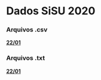 # Dados SiSU 2020

### Arquivos .csv

**[22/01](https://raw.githubusercontent.com/KanegaeGabriel/sisu-2020-data/master/data/cursos_22.csv)**

### Arquivos .txt

**[22/01](https://raw.githubusercontent.com/KanegaeGabriel/sisu-2020-data/master/data/cursos_22.txt)**